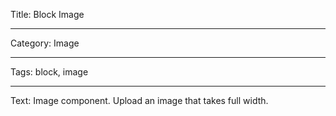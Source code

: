 Title: Block Image

----

Category: Image

----

Tags: block, image

----

Text: Image component. Upload an image that takes full width.
